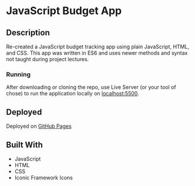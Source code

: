 # JavaScript Budget App

## Description

Re-created a JavaScript budget tracking app using plain JavaScript, HTML, and CSS. This app was written in ES6 and uses newer methods and syntax not taught during project lectures.

### Running

After downloading or cloning the repo, use Live Server (or your tool of chose) to run the application locally on [localhost:5500](http://localhost:5500/).

## Deployed

Deployed on [GitHub Pages](https://mithipster.github.io/jonas-budget-app/)

## Built With

- JavaScript
- HTML
- CSS
- Iconic Framework Icons
